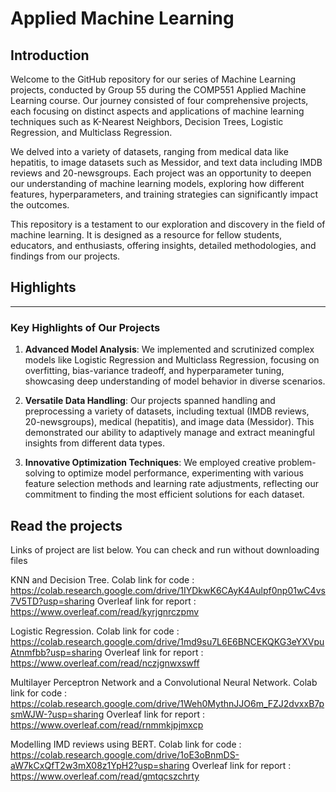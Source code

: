 
# Applied Machine Learning


## Introduction

Welcome to the GitHub repository for our series of Machine Learning projects, conducted by Group 55 during the COMP551 Applied Machine Learning course. Our journey consisted of four comprehensive projects, each focusing on distinct aspects and applications of machine learning techniques such as K-Nearest Neighbors, Decision Trees, Logistic Regression, and Multiclass Regression.

We delved into a variety of datasets, ranging from medical data like hepatitis, to image datasets such as Messidor, and text data including IMDB reviews and 20-newsgroups. Each project was an opportunity to deepen our understanding of machine learning models, exploring how different features, hyperparameters, and training strategies can significantly impact the outcomes.

This repository is a testament to our exploration and discovery in the field of machine learning. It is designed as a resource for fellow students, educators, and enthusiasts, offering insights, detailed methodologies, and findings from our projects.
## Highlights

---

### Key Highlights of Our Projects

1. **Advanced Model Analysis**: We implemented and scrutinized complex models like Logistic Regression and Multiclass Regression, focusing on overfitting, bias-variance tradeoff, and hyperparameter tuning, showcasing deep understanding of model behavior in diverse scenarios.

2. **Versatile Data Handling**: Our projects spanned handling and preprocessing a variety of datasets, including textual (IMDB reviews, 20-newsgroups), medical (hepatitis), and image data (Messidor). This demonstrated our ability to adaptively manage and extract meaningful insights from different data types.

3. **Innovative Optimization Techniques**: We employed creative problem-solving to optimize model performance, experimenting with various feature selection methods and learning rate adjustments, reflecting our commitment to finding the most efficient solutions for each dataset.


## Read the projects

Links of project are list below. You can check and run without downloading files

KNN and Decision Tree.
Colab link for code : https://colab.research.google.com/drive/1IYDkwK6CAyK4Aulpf0np01wC4vs7V5TD?usp=sharing
Overleaf link for report : https://www.overleaf.com/read/kyrjgnrczpmv

Logistic Regression.
Colab link for code : https://colab.research.google.com/drive/1md9su7L6E6BNCEKQKG3eYXVpuAtnmfbb?usp=sharing
Overleaf link for report : https://www.overleaf.com/read/nczjgnwxswff

Multilayer Perceptron Network and a Convolutional Neural Network.
Colab link for code : https://colab.research.google.com/drive/1Weh0MythnJJO6m_FZJ2dvxxB7psmWJW-?usp=sharing
Overleaf link for report : https://www.overleaf.com/read/rnmmkjpjmxcp

Modelling IMD reviews using BERT.
Colab link for code : https://colab.research.google.com/drive/1oE3oBnmDS-aW7kCxQfT2w3mX08z1YpH2?usp=sharing
Overleaf link for report : https://www.overleaf.com/read/gmtqcszchrty
